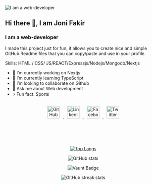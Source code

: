 ![I am a web-developer](https://i.ibb.co.com/QFq1GPnD/Screenshot-2025-02-05-074854.png)
## Hi there 👋, I am Joni Fakir
### I am a web-developer


I made this project just for fun, it allows you to create nice and simple GitHub Readme files that you can copy/paste and use in your profile.

Skills:  HTML / CSS/ JS/REACT/Expressjs/Nodejs/Mongodb/Nextjs

- 🔭 I’m currently working on Nextjs 
- 🌱 I’m currently learning TypeScript 
- 👯 I’m looking to collaborate on Github 
- 💬 Ask me about Web development 
- ⚡ Fun fact: Sports 


<div align="center" >

<a href="https://github.com/johhny47">
    <img src="https://cdn.jsdelivr.net/npm/simple-icons@3.0.1/icons/github.svg" alt="GitHub" height="40" style="margin: 10px;">
</a>
<a href="https://www.linkedin.com/in/joni-fakir-50803b344/">
    <img src="https://cdn.jsdelivr.net/npm/simple-icons@3.0.1/icons/linkedin.svg" alt="LinkedIn" height="40" style="margin: 10px;">
</a>
<a href="https://www.facebook.com/md.johnny.526">
    <img src="https://cdn.jsdelivr.net/npm/simple-icons@3.0.1/icons/facebook.svg" alt="Facebook" height="40" style="margin: 10px;">
</a>
<a href="https://twitter.com/mdjohnny063">
    <img src="https://cdn.jsdelivr.net/npm/simple-icons@3.0.1/icons/twitter.svg" alt="Twitter" height="40" style="margin: 10px;">
</a>

</div>

<br><br><br>

<div align="center" >

[![Top Langs](https://github-readme-stats.vercel.app/api/top-langs/?username=johhny47)](https://github.com/anuraghazra/github-readme-stats)  

![GitHub stats](https://github-readme-stats.vercel.app/api?username=johhny47&show_icons=true&count_private=true)  

![Vaunt Badge](https://api.vaunt.dev/v1/github/entities/johhny47/contributions?format=svg&private=true)  

![GitHub streak stats](https://streak-stats.demolab.com/?user=johhny47)  

</div>


